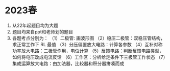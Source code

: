 # 2023春
1. 从22年起题目均为大题
2. 题目均来自ppt和老师划的题目
3. 各题考点分别为：
   （1）二极管: 画波形图
   （2）稳压二极管：双稳压管结构，求正常工作下 RL 最值
   （3）分压偏置放大电路：计算各参数
   （4）互补对称功率放大电路：二极管作用，电位计算
   （5）反馈电路：判断反馈电路类型，如何将电压改成电流反馈
   （6）工作区：分析给定条件下三极管工作状态
   （7）集成运算放大电路：由加法器，比较器和积分器拼凑而成
